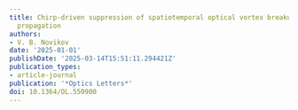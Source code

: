 ```yaml
---
title: Chirp-driven suppression of spatiotemporal optical vortex breakup in free-space
  propagation
authors:
- V. B. Novikov
date: '2025-01-01'
publishDate: '2025-03-14T15:51:11.294421Z'
publication_types:
- article-journal
publication: '*Optics Letters*'
doi: 10.1364/OL.550900
---
```

